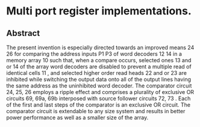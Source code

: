 # Multi port register implementations.

## Abstract
The present invention is especially directed towards an improved means 24 26 for comparing the address inputs P1 P3 of word decoders 12 14 in a memory array 10 such that, when a compare occurs, selected ones 13 and or 14 of the array word decoders are disabled to prevent a multiple read of identical cells 11 , and selected higher order read heads 22 and or 23 are inhibited while switching the output data onto all of the output lines having the same address as the uninhibited word decoder. The comparator circuit 24, 25, 26 employs a ripple effect and comprises a plurality of exclusive OR circuits 69, 69a, 69b interposed with source follower circuits 72, 73 . Each of the first and last steps of the comparator is an exclusive OR circuit. The comparator circuit is extendable to any size system and results in better power performance as well as a smaller size of the array.